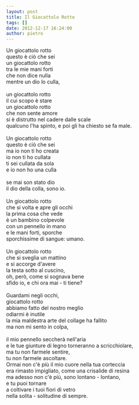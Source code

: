 ```yaml
---
layout: post
title: Il Giocattolo Rotto
tags: []
date: 2012-12-17 16:24:00
author: pietro
---
```

Un giocattolo rotto<br/>questo è ciò che sei<br/>un giocattolo rotto<br/>tra le mie mani forti<br/>che non dice nulla<br/>mentre un dio lo culla,<br/><br/>un giocattolo rotto<br/>il cui scopo è stare<br/>un giocattolo rotto<br/>che non sente amore<br/>si è distrutto nel cadere dalle scale<br/>qualcuno l'ha spinto, e poi gli ha chiesto se fa male.<br/><br/>Un giocattolo rotto<br/>questo è ciò che sei<br/>ma io non ti ho creata<br/>io non ti ho cullata<br/>ti sei cullata da sola<br/>e io non ho una culla<br/><br/>se mai son stato dio<br/>il dio della colla, sono io.<br/><br/>Un giocattolo rotto<br/>che si volta e apre gli occhi<br/>la prima cosa che vede<br/>è un bambino colpevole<br/>con un pennello in mano<br/>e le mani forti, sporche<br/>sporchissime di sangue: umano.<br/><br/>Un giocattolo rotto<br/>che si sveglia un mattino<br/>e si accorge d'avere<br/>la testa sotto al cuscino,<br/>oh, però, come si sognava bene<br/>sfido io, e chi ora mai - ti tiene?<br/><br/>Guardami negli occhi,<br/>giocattolo rotto<br/>abbiamo fatto del nostro meglio<br/>odiarmi è inutile<br/>la mia maldestra arte del collage ha fallito<br/>ma non mi sento in colpa,<br/><br/>il mio pennello seccherà nell'aria<br/>e le tue giunture di legno torneranno a scricchiolare,<br/>ma tu non farmele sentire,<br/>tu non farmele ascoltare.<br/>Ormai non c'è più il mio cuore nella tua corteccia<br/>era rimasto impigliato, come una crisalide di resina<br/>ma adesso non c'è più, sono lontano - lontano,<br/>e tu puoi tornare<br/>a coltivare i tuoi fiori di vetro<br/>nella solita - solitudine di sempre.
